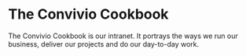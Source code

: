 # The Convivio Cookbook

The Convivio Cookbook is our intranet. It portrays the ways we run our business, deliver our projects and do our day-to-day work.